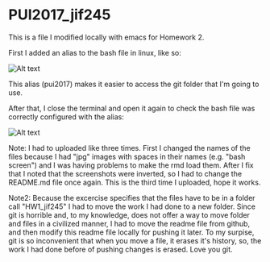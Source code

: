 # PUI2017_jif245
This is a file I modified locally with emacs for Homework 2.

First I added an alias to the bash file in linux, like so:

![Alt text](Screenshots/setting_alias.png)

This alias (pui2017) makes it easier to access the git folder that I'm going to use.

After that, I close the terminal and open it again to check the bash file was correctly configured with the alias:

![Alt text](Screenshots/bash_screen.png)

Note: I had to uploaded like three times. First I changed the names of the files because I had "jpg" images with spaces in their names (e.g. "bash screen") and I was having problems to make the rmd load them.
After I fix that I noted that the screenshots were inverted, so I had to change the README.md file once again.
This is the third time I uploaded, hope it works.

Note2: Because the excercise specifies that the files have to be in a folder call "HW1_jif245" I had to move the work I had done to a new folder.
Since git is horrible and, to my knowledge, does not offer a way to move folder and files in a civilized manner, I had to move the readme file from github, and then modify this readme file locally for pushing it later.
To my surpise, git is so inconvenient that when you move a file, it erases it's history, so, the work I had done before of pushing changes is erased. Love you git.


